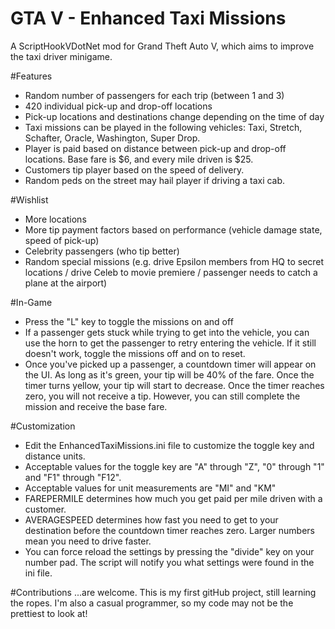 # GTA V - Enhanced Taxi Missions
A ScriptHookVDotNet mod for Grand Theft Auto V, which aims to improve the taxi driver minigame.



#Features
- Random number of passengers for each trip (between 1 and 3)
- 420 individual pick-up and drop-off locations
- Pick-up locations and destinations change depending on the time of day
- Taxi missions can be played in the following vehicles: Taxi, Stretch, Schafter, Oracle, Washington, Super Drop.
- Player is paid based on distance between pick-up and drop-off locations. Base fare is $6, and every mile driven is $25.
- Customers tip player based on the speed of delivery.
- Random peds on the street may hail player if driving a taxi cab.

#Wishlist
- More locations
- More tip payment factors based on performance (vehicle damage state, speed of pick-up)
- Celebrity passengers (who tip better)
- Random special missions (e.g. drive Epsilon members from HQ to secret locations / drive Celeb to movie premiere / passenger needs to catch a plane at the airport)

#In-Game
- Press the "L" key to toggle the missions on and off
- If a passenger gets stuck while trying to get into the vehicle, you can use the horn to get the passenger to retry entering the vehicle. If it still doesn't work, toggle the missions off and on to reset.
- Once you've picked up a passenger, a countdown timer will appear on the UI. As long as it's green, your tip will be 40% of the fare. Once the timer turns yellow, your tip will start to decrease. Once the timer reaches zero, you will not receive a tip. However, you can still complete the mission and receive the base fare.

#Customization
- Edit the EnhancedTaxiMissions.ini file to customize the toggle key and distance units.
- Acceptable values for the toggle key are "A" through "Z", "0" through "1" and "F1" through "F12".
- Acceptable values for unit measurements are "MI" and "KM"
- FAREPERMILE determines how much you get paid per mile driven with a customer.
- AVERAGESPEED determines how fast you need to get to your destination before the countdown timer reaches zero. Larger numbers mean you need to drive faster.
- You can force reload the settings by pressing the "divide" key on your number pad. The script will notify you what settings were found in the ini file.

#Contributions
...are welcome. This is my first gitHub project, still learning the ropes. I'm also a casual programmer, so my code may not be the prettiest to look at!
